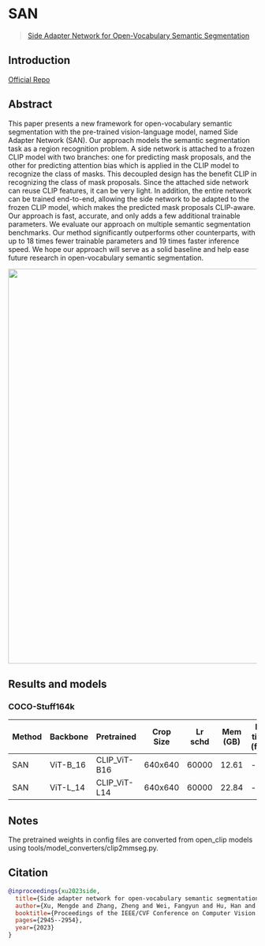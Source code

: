 # SAN

> [Side Adapter Network for Open-Vocabulary Semantic Segmentation](https://arxiv.org/abs/2302.12242)

## Introduction

<!-- [ALGORITHM] -->

<a href="https://github.com/MendelXu/SAN">Official Repo</a>

## Abstract

<!-- [ABSTRACT] -->

This paper presents a new framework for open-vocabulary semantic segmentation with the pre-trained vision-language model, named Side Adapter Network (SAN). Our approach models the semantic segmentation task as a region recognition problem. A side network is attached to a frozen CLIP model with two branches: one for predicting mask proposals, and the other for predicting attention bias which is applied in the CLIP model to recognize the class of masks. This decoupled design has the benefit CLIP in recognizing the class of mask proposals. Since the attached side network can reuse CLIP features, it can be very light. In addition, the entire network can be trained end-to-end, allowing the side network to be adapted to the frozen CLIP model, which makes the predicted mask proposals CLIP-aware. Our approach is fast, accurate, and only adds a few additional trainable parameters. We evaluate our approach on multiple semantic segmentation benchmarks. Our method significantly outperforms other counterparts, with up to 18 times fewer trainable parameters and 19 times faster inference speed. We hope our approach will serve as a solid baseline and help ease future research in open-vocabulary semantic segmentation.

<!-- [IMAGE] -->

<div align=center>
<img src="https://github.com/MendelXu/SAN/blob/main/resources/arch.png" width="800"/>
</div>

## Results and models

### COCO-Stuff164k

| Method | Backbone | Pretrained   | Crop Size | Lr schd | Mem (GB) | Inf time (fps) | Device | mIoU  | mIoU(ms+flip) | config                                                                                                                     | download                                                                                                                                                                                    |
| ------ | -------- | ------------ | --------- | ------- | -------- | -------------- | ------ | ----- | ------------- | -------------------------------------------------------------------------------------------------------------------------- | ------------------------------------------------------------------------------------------------------------------------------------------------------------------------------------------- |
| SAN    | ViT-B_16 | CLIP_ViT-B16 | 640x640   | 60000   | 12.61    | -              | V100   | 41.93 | 41.77         | [config](https://github.com/open-mmlab/mmsegmentation/blob/main/configs/pidnet/pidnet-s_2xb6-120k_1024x1024-cityscapes.py) | [model](https://download.openmmlab.com/mmsegmentation/v0.5/san/san-vit-b16_20230906-fd0a7684.pth) \| [log](https://download.openmmlab.com/mmsegmentation/v0.5/san/san-vit-b16_20230906.log) |
| SAN    | ViT-L_14 | CLIP_ViT-L14 | 640x640   | 60000   | 22.84    | -              | V100   | 45.78 | 43.99         | [config](https://github.com/open-mmlab/mmsegmentation/blob/main/configs/pidnet/pidnet-m_2xb6-120k_1024x1024-cityscapes.py) | [model](https://download.openmmlab.com/mmsegmentation/v0.5/san/san-vit-l14_20230907-a11e098f.pth) \| [log](https://download.openmmlab.com/mmsegmentation/v0.5/san/san-vit-l14_20230907.log) |

## Notes

The pretrained weights in config files are converted from open_clip models using tools/model_converters/clip2mmseg.py.

## Citation

```bibtex
@inproceedings{xu2023side,
  title={Side adapter network for open-vocabulary semantic segmentation},
  author={Xu, Mengde and Zhang, Zheng and Wei, Fangyun and Hu, Han and Bai, Xiang},
  booktitle={Proceedings of the IEEE/CVF Conference on Computer Vision and Pattern Recognition},
  pages={2945--2954},
  year={2023}
}
```
